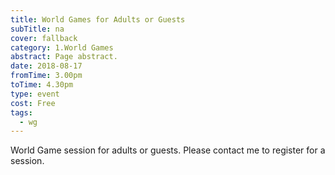 ```yaml
---
title: World Games for Adults or Guests
subTitle: na
cover: fallback
category: 1.World Games
abstract: Page abstract.
date: 2018-08-17
fromTime: 3.00pm
toTime: 4.30pm
type: event
cost: Free
tags:
  - wg
---
```


World Game session for adults or guests. Please contact me to register for a session.

